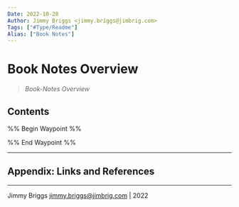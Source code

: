 ```yaml
---
Date: 2022-10-28
Author: Jimmy Briggs <jimmy.briggs@jimbrig.com>
Tags: ["#Type/Readme"]
Alias: ["Book Notes"]
---
```


# Book Notes Overview

<!-- optional markdown-notes-tree directory description starts here -->
> *Book-Notes Overview*
<!-- optional markdown-notes-tree directory description ends here -->

## Contents

%% Begin Waypoint %%

%% End Waypoint %%

***

## Appendix: Links and References



***

Jimmy Briggs <jimmy.briggs@jimbrig.com> | 2022